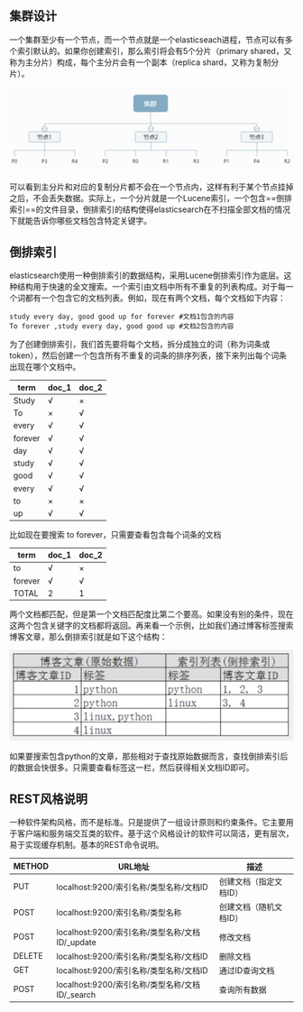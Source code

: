 ## 集群设计

一个集群至少有一个节点，而一个节点就是一个elasticseach进程，节点可以有多个索引默认的。如果你创建索引，那么索引将会有5个分片（primary shared，又称为主分片）构成，每个主分片会有一个副本（replica shard，又称为复制分片）。

<img src=".images/image-20200530114453679.png" alt="image-20200530114453679" style="zoom:50%;" />

 可以看到主分片和对应的复制分片都不会在一个节点内，这样有利于某个节点挂掉之后，不会丢失数据。实际上，一个分片就是一个Lucene索引，一个包含==倒排索引==的文件目录，倒排索引的结构使得elasticsearch在不扫描全部文档的情况下就能告诉你哪些文档包含特定关键字。

## 倒排索引

elasticsearch使用一种倒排索引的数据结构，采用Lucene倒排索引作为底层。这种结构用于快速的全文搜索。一个索引由文档中所有不重复的列表构成。对于每一个词都有一个包含它的文档列表。例如，现在有两个文档，每个文档如下内容：

```
study every day, good good up for forever #文档1包含的内容
To forever ,study every day, good good up #文档2包含的内容
```

为了创建倒排索引，我们首先要将每个文档，拆分成独立的词（称为词条或token），然后创建一个包含所有不重复的词条的排序列表，接下来列出每个词条出现在哪个文档中。

| term    | doc_1 | doc_2 |
| ------- | ----- | ----- |
| Study   | √     | ×     |
| To      | ×     | √     |
| every   | √     | √     |
| forever | √     | √     |
| day     | √     | √     |
| study   | √     | √     |
| good    | √     | √     |
| every   | √     | √     |
| to      | ×     | ×     |
| up      | √     | √     |

比如现在要搜索 to forever，只需要查看包含每个词条的文档

| term    | doc_1 | doc_2 |
| ------- | ----- | ----- |
| to      | √     | ×     |
| forever | √     | √     |
| TOTAL   | 2     | 1     |

两个文档都匹配，但是第一个文档匹配度比第二个要高。如果没有别的条件，现在这两个包含关键字的文档都将返回。再来看一个示例，比如我们通过博客标签搜索博客文章，那么倒排索引就是如下这个结构：

<img src=".images/image-20200530120706997.png" alt="image-20200530120706997" style="zoom:50%;" />

如果要搜索包含python的文章，那些相对于查找原始数据而言，查找倒排索引后的数据会快很多。只需要查看标签这一栏，然后获得相关文档ID即可。

## REST风格说明

一种软件架构风格，而不是标准。只是提供了一组设计原则和约束条件。它主要用于客户端和服务端交互类的软件。基于这个风格设计的软件可以简洁，更有层次，易于实现缓存机制。基本的REST命令说明。

| METHOD | URL地址                                         | 描述                   |
| ------ | ----------------------------------------------- | ---------------------- |
| PUT    | localhost:9200/索引名称/类型名称/文档ID         | 创建文档（指定文档ID） |
| POST   | localhost:9200/索引名称/类型名称                | 创建文档（随机文档ID） |
| POST   | localhost:9200/索引名称/类型名称/文档ID/_update | 修改文档               |
| DELETE | localhost:9200/索引名称/类型名称/文档ID         | 删除文档               |
| GET    | localhost:9200/索引名称/类型名称/文档ID         | 通过ID查询文档         |
| POST   | localhost:9200/索引名称/类型名称/文档ID/_search | 查询所有数据           |

